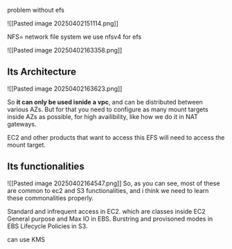 problem without efs

![[Pasted image 20250402151114.png]]


NFS= network file system
we use nfsv4 for efs

![[Pasted image 20250402163358.png]]


## Its Architecture
![[Pasted image 20250402163623.png]]

So **it can only be used isnide a vpc**, and can be distributed between various AZs. But for that you need to configure as many mount targets inside AZs as possible, for high availibility, like how we do it in NAT gateways.

EC2 and other products that want to access this EFS will need to access the mount target.



## Its functionalities
![[Pasted image 20250402164547.png]]
So, as you can see, most of these are common to ec2 and S3 functionalities, and i think we need to learn these commonalities properly.

Standard and infrequent access in EC2. which are classes inside EC2
General purpose and Max IO in EBS.
Burstring and provisoned modes in EBS
Lifecycle Policies in S3.


can use KMS 



